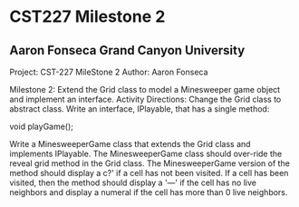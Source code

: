 # CST227 Milestone 2

## Aaron Fonseca Grand Canyon University

Project:    CST-227 MileStone 2
Author:		Aaron Fonseca

Milestone 2: Extend the Grid class to model a Minesweeper game object and implement an interface. 
Activity Directions: Change the Grid class to abstract class. Write an interface, IPlayable, that has a single method: 

void playGame(); 

Write a MinesweeperGame class that extends the Grid class and implements IPlayable. The MinesweeperGame class should over-ride the reveal grid method in the Grid class. The MinesweeperGame version of the method should display a c?' if a cell has not been visited. If a cell has been visited, then the method should display a '—' if the cell has no live neighbors and display a numeral if the cell has more than 0 live neighbors. 
